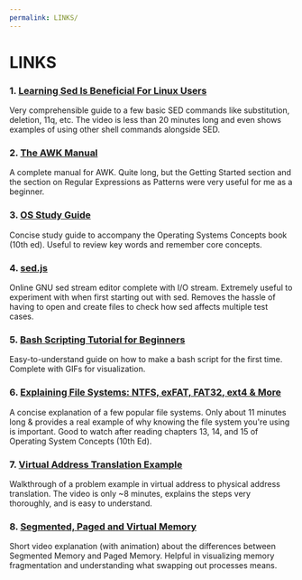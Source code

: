 ```yaml
---
permalink: LINKS/
---
```


# LINKS

### 1. [Learning Sed Is Beneficial For Linux Users](https://youtu.be/EACe7aiGczw)
Very comprehensible guide to a few basic SED commands like substitution, deletion, 11q, etc.
The video is less than 20 minutes long and even shows examples of using other shell commands alongside SED.

### 2. [The AWK Manual](https://www.cs.unibo.it/~renzo/doc/awk/nawkA4.pdf)
A complete manual for AWK. Quite long, but the Getting Started section and the section on Regular Expressions as Patterns were very useful for me as a beginner.

### 3. [OS Study Guide](https://www.os-book.com/OS10/study-guide/Study-Guide.pdf)
Concise study guide to accompany the Operating Systems Concepts book (10th ed). Useful to review key words and remember core concepts.

### 4. [sed.js](https://sed.js.org/index.html)
Online GNU sed stream editor complete with I/O stream. Extremely useful to experiment with when first starting out with sed.
Removes the hassle of having to open and create files to check how sed affects multiple test cases.

### 5. [Bash Scripting Tutorial for Beginners](https://www.freecodecamp.org/news/bash-scripting-tutorial-linux-shell-script-and-command-line-for-beginners/)
Easy-to-understand guide on how to make a bash script for the first time. Complete with GIFs for visualization.

### 6. [Explaining File Systems: NTFS, exFAT, FAT32, ext4 & More](https://youtu.be/_h30HBYxtws)
A concise explanation of a few popular file systems. Only about 11 minutes long & provides a real example of why knowing the file system you're using is important.
Good to watch after reading chapters 13, 14, and 15 of Operating System Concepts (10th Ed).

### 7. [Virtual Address Translation Example](https://youtu.be/DkxqhOZ1OYo)
Walkthrough of a problem example in virtual address to physical address translation.
The video is only ~8 minutes, explains the steps very thoroughly, and is easy to understand.

### 8. [Segmented, Paged and Virtual Memory](https://youtu.be/p9yZNLeOj4s)
Short video explanation (with animation) about the differences between Segmented Memory and Paged Memory.
Helpful in visualizing memory fragmentation and understanding what swapping out processes means.
